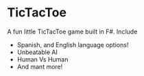 # TicTacToe

A fun little TicTacToe game built in F#. Include

- Spanish, and English language options!
- Unbeatable AI
- Human Vs Human
- And mant more!
